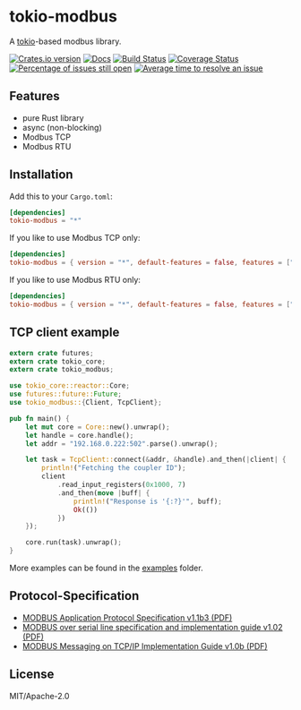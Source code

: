# tokio-modbus

A [tokio](https://tokio.rs)-based modbus library.

[![Crates.io version](https://img.shields.io/crates/v/tokio-modbus.svg)](https://crates.io/crates/tokio-modbus)
[![Docs](https://docs.rs/tokio-modbus/badge.svg)](https://docs.rs/tokio-modbus/)
[![Build Status](https://travis-ci.org/slowtec/tokio-modbus.svg?branch=master)](https://travis-ci.org/slowtec/tokio-modbus)
[![Coverage Status](https://coveralls.io/repos/github/slowtec/tokio-modbus/badge.svg?branch=master)](https://coveralls.io/github/slowtec/tokio-modbus?branch=master)
[![Percentage of issues still open](http://isitmaintained.com/badge/open/slowtec/tokio-modbus.svg)](http://isitmaintained.com/project/slowtec/tokio-modbus "Percentage of issues still open")
[![Average time to resolve an issue](http://isitmaintained.com/badge/resolution/slowtec/tokio-modbus.svg)](http://isitmaintained.com/project/slowtec/tokio-modbus "Average time to resolve an issue")

## Features

- pure Rust library
- async (non-blocking)
- Modbus TCP
- Modbus RTU

## Installation

Add this to your `Cargo.toml`:

```toml
[dependencies]
tokio-modbus = "*"
```
If you like to use Modbus TCP only:

```toml
[dependencies]
tokio-modbus = { version = "*", default-features = false, features = ["tcp"] }
```

If you like to use Modbus RTU only:

```toml
[dependencies]
tokio-modbus = { version = "*", default-features = false, features = ["rtu"] }
```

## TCP client example

```rust
extern crate futures;
extern crate tokio_core;
extern crate tokio_modbus;

use tokio_core::reactor::Core;
use futures::future::Future;
use tokio_modbus::{Client, TcpClient};

pub fn main() {
    let mut core = Core::new().unwrap();
    let handle = core.handle();
    let addr = "192.168.0.222:502".parse().unwrap();

    let task = TcpClient::connect(&addr, &handle).and_then(|client| {
        println!("Fetching the coupler ID");
        client
            .read_input_registers(0x1000, 7)
            .and_then(move |buff| {
                println!("Response is '{:?}'", buff);
                Ok(())
            })
    });

    core.run(task).unwrap();
}
```
More examples can be found in the [examples](https://github.com/slowtec/tokio-modbus/tree/master/examples) folder.

## Protocol-Specification

- [MODBUS Application Protocol Specification v1.1b3 (PDF)](http://modbus.org/docs/Modbus_Application_Protocol_V1_1b3.pdf)
- [MODBUS over serial line specification and implementation guide v1.02 (PDF)](http://modbus.org/docs/Modbus_over_serial_line_V1_02.pdf)
- [MODBUS Messaging on TCP/IP Implementation Guide v1.0b (PDF)](http://modbus.org/docs/Modbus_Messaging_Implementation_Guide_V1_0b.pdf)

## License

MIT/Apache-2.0
